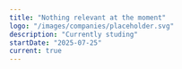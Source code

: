 ```yaml
---
title: "Nothing relevant at the moment"
logo: "/images/companies/placeholder.svg"
description: "Currently studing"
startDate: "2025-07-25"
current: true
---
```

